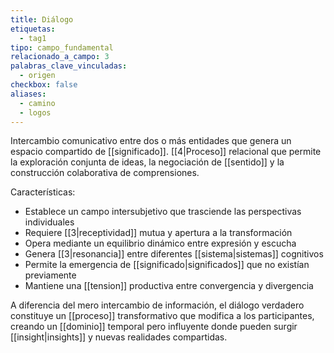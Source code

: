 ```yaml
---
title: Diálogo
etiquetas:
  - tag1
tipo: campo_fundamental
relacionado_a_campo: 3
palabras_clave_vinculadas:
  - origen
checkbox: false
aliases:
  - camino
  - logos
---
```


Intercambio comunicativo entre dos o más entidades que genera un espacio compartido de [[significado]]. [[4|Proceso]] relacional que permite la exploración conjunta de ideas, la negociación de [[sentido]] y la construcción colaborativa de comprensiones.

Características:
- Establece un campo intersubjetivo que trasciende las perspectivas individuales
- Requiere [[3|receptividad]] mutua y apertura a la transformación
- Opera mediante un equilibrio dinámico entre expresión y escucha
- Genera [[3|resonancia]] entre diferentes [[sistema|sistemas]] cognitivos
- Permite la emergencia de [[significado|significados]] que no existían previamente
- Mantiene una [[tension]] productiva entre convergencia y divergencia

A diferencia del mero intercambio de información, el diálogo verdadero constituye un [[proceso]] transformativo que modifica a los participantes, creando un [[dominio]] temporal pero influyente donde pueden surgir [[insight|insights]] y nuevas realidades compartidas.

